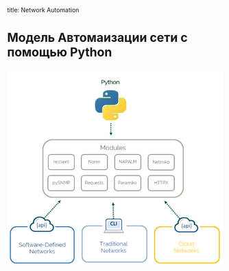title: Network Automation
# Модель Автомаизации сети с помощью Python  

![image-devnet-python](../img/devnet-python.png)